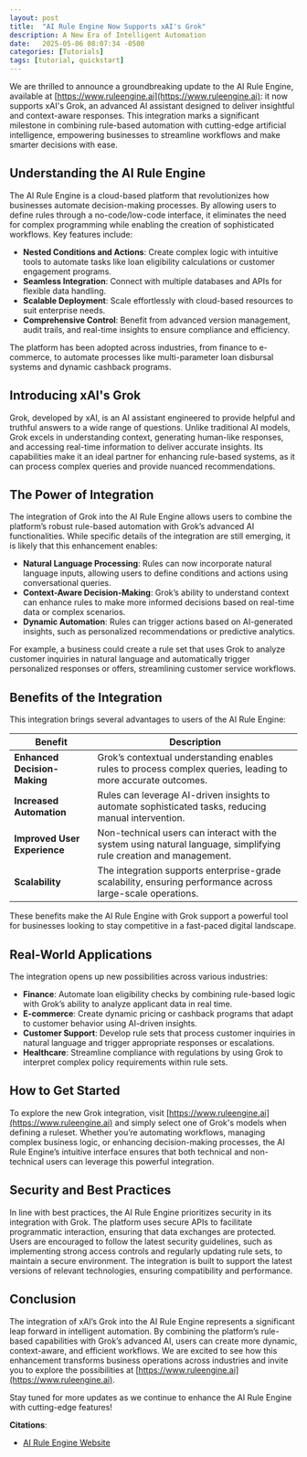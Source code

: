 ```yaml
---
layout: post
title:  "AI Rule Engine Now Supports xAI's Grok"
description: A New Era of Intelligent Automation
date:   2025-05-06 08:07:34 -0500
categories: [Tutorials]
tags: [tutorial, quickstart]
---
```


We are thrilled to announce a groundbreaking update to the AI Rule Engine, available at [https://www.ruleengine.ai](https://www.ruleengine.ai): it now supports xAI's Grok, an advanced AI assistant designed to deliver insightful and context-aware responses. This integration marks a significant milestone in combining rule-based automation with cutting-edge artificial intelligence, empowering businesses to streamline workflows and make smarter decisions with ease.

## Understanding the AI Rule Engine

The AI Rule Engine is a cloud-based platform that revolutionizes how businesses automate decision-making processes. By allowing users to define rules through a no-code/low-code interface, it eliminates the need for complex programming while enabling the creation of sophisticated workflows. Key features include:

- **Nested Conditions and Actions**: Create complex logic with intuitive tools to automate tasks like loan eligibility calculations or customer engagement programs.
- **Seamless Integration**: Connect with multiple databases and APIs for flexible data handling.
- **Scalable Deployment**: Scale effortlessly with cloud-based resources to suit enterprise needs.
- **Comprehensive Control**: Benefit from advanced version management, audit trails, and real-time insights to ensure compliance and efficiency.

The platform has been adopted across industries, from finance to e-commerce, to automate processes like multi-parameter loan disbursal systems and dynamic cashback programs.

## Introducing xAI's Grok

Grok, developed by xAI, is an AI assistant engineered to provide helpful and truthful answers to a wide range of questions. Unlike traditional AI models, Grok excels in understanding context, generating human-like responses, and accessing real-time information to deliver accurate insights. Its capabilities make it an ideal partner for enhancing rule-based systems, as it can process complex queries and provide nuanced recommendations.

## The Power of Integration

The integration of Grok into the AI Rule Engine allows users to combine the platform’s robust rule-based automation with Grok’s advanced AI functionalities. While specific details of the integration are still emerging, it is likely that this enhancement enables:

- **Natural Language Processing**: Rules can now incorporate natural language inputs, allowing users to define conditions and actions using conversational queries.
- **Context-Aware Decision-Making**: Grok’s ability to understand context can enhance rules to make more informed decisions based on real-time data or complex scenarios.
- **Dynamic Automation**: Rules can trigger actions based on AI-generated insights, such as personalized recommendations or predictive analytics.

For example, a business could create a rule set that uses Grok to analyze customer inquiries in natural language and automatically trigger personalized responses or offers, streamlining customer service workflows.

## Benefits of the Integration

This integration brings several advantages to users of the AI Rule Engine:

| **Benefit**                  | **Description**                                                                                                    |
| ---------------------------- | ------------------------------------------------------------------------------------------------------------------ |
| **Enhanced Decision-Making** | Grok’s contextual understanding enables rules to process complex queries, leading to more accurate outcomes.       |
| **Increased Automation**     | Rules can leverage AI-driven insights to automate sophisticated tasks, reducing manual intervention.               |
| **Improved User Experience** | Non-technical users can interact with the system using natural language, simplifying rule creation and management. |
| **Scalability**              | The integration supports enterprise-grade scalability, ensuring performance across large-scale operations.         |

These benefits make the AI Rule Engine with Grok support a powerful tool for businesses looking to stay competitive in a fast-paced digital landscape.

## Real-World Applications

The integration opens up new possibilities across various industries:

- **Finance**: Automate loan eligibility checks by combining rule-based logic with Grok’s ability to analyze applicant data in real time.
- **E-commerce**: Create dynamic pricing or cashback programs that adapt to customer behavior using AI-driven insights.
- **Customer Support**: Develop rule sets that process customer inquiries in natural language and trigger appropriate responses or escalations.
- **Healthcare**: Streamline compliance with regulations by using Grok to interpret complex policy requirements within rule sets.

## How to Get Started

To explore the new Grok integration, visit [https://www.ruleengine.ai](https://www.ruleengine.ai) and simply select one of Grok's models when defining a ruleset. Whether you’re automating workflows, managing complex business logic, or enhancing decision-making processes, the AI Rule Engine’s intuitive interface ensures that both technical and non-technical users can leverage this powerful integration.

## Security and Best Practices

In line with best practices, the AI Rule Engine prioritizes security in its integration with Grok. The platform uses secure APIs to facilitate programmatic interaction, ensuring that data exchanges are protected. Users are encouraged to follow the latest security guidelines, such as implementing strong access controls and regularly updating rule sets, to maintain a secure environment. The integration is built to support the latest versions of relevant technologies, ensuring compatibility and performance.

## Conclusion

The integration of xAI’s Grok into the AI Rule Engine represents a significant leap forward in intelligent automation. By combining the platform’s rule-based capabilities with Grok’s advanced AI, users can create more dynamic, context-aware, and efficient workflows. We are excited to see how this enhancement transforms business operations across industries and invite you to explore the possibilities at [https://www.ruleengine.ai](https://www.ruleengine.ai).

Stay tuned for more updates as we continue to enhance the AI Rule Engine with cutting-edge features!

**Citations**:
- [AI Rule Engine Website](https://www.ruleengine.ai)
